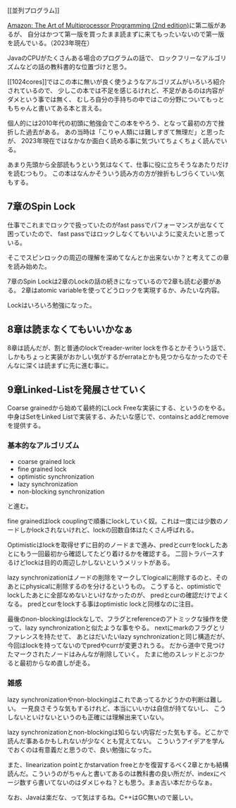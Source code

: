 [[並列プログラム]]

[Amazon: The Art of Multiprocessor Programming (2nd edition)](https://amzn.to/3Sxl1Ed)に第二版があるが、
自分はかつて第一版を買ったまま読まずに来てもったいないので第一版を読んでいる。（2023年現在）

JavaのCPUがたくさんある場合のプログラムの話で、
ロックフリーなアルゴリズムなどの話の教科書的な位置づけと思う。

[[1024cores]]ではこの本に無いが良く使うようなアルゴリズムがいろいろ紹介されているので、
少しこの本では不足を感じるけれど、不足があるのは内容がダメという事では無く、
むしろ自分の手持ちの中ではこの分野についてもっともちゃんと書いてある本と言える。

個人的には2010年代の初頭に勉強会でこの本をやろう、となって最初の方で挫折した過去がある。
あの当時は「こりゃ人類には難しすぎて無理だ」と思ったが、
2023年現在ではなかなか面白く読める事に気づいてちょくちょく読んでいる。

あまり先頭から全部読もうという気はなくて、仕事に役に立ちそうなあたりだけを読むつもり。
この本はなんかそういう読み方の方が挫折もしづらくていい気もする。

## 7章のSpin Lock

仕事でこれまでロックで扱っていたのがfast passでパフォーマンスが出なくて困っていたので、
fast passではロックしなくてもいいように変えたいと思っている。

そこでスピンロックの周辺の理解を深めてなんとか出来ないか？と考えてこの章を読み始めた。

7章のSpin Lockは2章のLockの話の続きになっているので2章も読む必要がある。
2章はatomic variableを使ってどうロックを実現するか、みたいな内容。

Lockはいろいろ勉強になった。

## 8章は読まなくてもいいかなぁ

8章は読んだが、割と普通のlockでreader-writer lockを作るとかそういう話で、しかもちょっと実装がおかしい気がするがerrataとかも見つからなかったのでそんなに深くは読まずに先に進む事に。

## 9章Linked-Listを発展させていく

Coarse grainedから始めて最終的にLock Freeな実装にする、というのをやる。
中身はSetをLinked Listで実装する、みたいな感じで、containsとaddとremoveを提供する。

### 基本的なアルゴリズム

- coarse grained lock
- fine grained lock
- optimistic synchronization
- lazy synchronization
- non-blocking synchronization

と進む。

fine grainedはlock couplingで順番にlockしていく奴。これは一度には少数のノードしかlockされないけれど、lockの回数自体はたくさん呼ばれる。

Optimisticはlockを取得せずに目的のノードまで進み、predとcurrをlockしたあとにもう一回最初から確認してたどり着けるかを確認する。
二回トラバースするけどlockは目的の周辺しかしないというメリットがある。

lazy synchronizationはノードの削除をマークしてlogicalに削除するのと、そのあとにphysicalに削除するのを分けるというもの。
こうすると、optimisticでlockしたあとに全部なめないといけなかったのが、
predとcurの確認だけでよくなる。
predとcurをlockする事はoptimistic lockと同様なのに注目。

最後のnon-blockingはlockなしで、フラグとreferenceのアトミックな操作を使って、lazy synchronizationと似たような事をやる。
nextにmarkのフラグとリファレンスを持たせて、
あとはだいたいlazy synchronizationと同じ構造だが、今回はlockを持ってないのでpredやcurrが変更されうる。
だから道中で見つけたマークされたノードはみんなが削除していく。
たまに他のスレッドとぶつかると最初からなめ直しが走る。

### 雑感

lazy synchronizationやnon-blockingはこれであってるかどうかの判断は難しい。
一見良さそうな気もするけれど、本当にいいかは自信が持てないし、
こうしないといけないというのも正確には理解出来ていない。

lazy synchronizationとnon-blockingは知らない内容だった気もする。どこかで読んだ事あるかもしれないが少なくとも覚えてない。
こういうアイデアを学んでおくのは有意義だと思うので、良い勉強になった。

また、linearization pointとかstarvation freeとかを復習するべく2章とかも結構読んだ。こういうのがちゃんと書いてあるのは教科書の良い所だが、indexにページ数すら書いてないのはダメじゃね？とも思う。まぁ古い本だからなぁ。

なお、Javaは楽だな、って気はするね。C++はGC無いので厳しい。